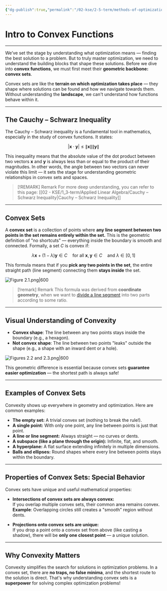 ```yaml
---
{"dg-publish":true,"permalink":"/02-kse/2-5-term/methods-of-optimization/02-convex-sets/","tags":["kse","math/calculus"],"created":"2025-02-17T12:59:01.746+02:00","updated":"2025-02-17T14:45:36.115+02:00"}
---
```



# Intro to Convex Functions

---

We’ve set the stage by understanding what optimization means — finding the best solution to a problem. But to truly master optimization, we need to understand the building blocks that shape these solutions. Before we dive into **convex functions**, we must first meet their **geometric backbone: convex sets**.

Convex sets are like the **terrain on which optimization takes place** — they shape where solutions can be found and how we navigate towards them. Without understanding the **landscape**, we can't understand how functions behave within it.

---

## The Cauchy – Schwarz Inequality

The Cauchy – Schwarz inequality is a fundamental tool in mathematics, especially in the study of convex functions. It states:

$$
| \mathbf{x} \cdot \mathbf{y} | \leq \|\mathbf{x}\| \|\mathbf{y}\|
$$

This inequality means that the absolute value of the dot product between two vectors $\mathbf{x}$ and $\mathbf{y}$ is always less than or equal to the product of their magnitudes. In other words, the angle between two vectors can never violate this limit — it sets the stage for understanding geometric relationships in convex sets and spaces.

> [!REMARK] Remark
> For more deep understanding, you can refer to this page: [[02 - KSE/1_3-term/Applied Linear Algebra/Cauchy – Schwarz Inequality\|Cauchy – Schwarz Inequality]]

---

## Convex Sets

A **convex set** is a collection of points where **any line segment between two points in the set remains entirely within the set.** This is the geometric definition of "no shortcuts" — everything inside the boundary is smooth and connected. Formally, a set $C$ is convex if:

$$
\lambda \mathbf{x} + (1 - \lambda) \mathbf{y} \in C \quad \text{for all } \mathbf{x}, \mathbf{y} \in C \quad \text{and } \lambda \in [0,1]
$$

This formula means that if you **pick any two points in the set**, the entire straight path (line segment) connecting them **stays inside** the set.

![Figure 2.1.png|600](/img/user/assets/img/Figure%202.1.png)

>[!remark] Remark
> This formula was derived from **coordinate geometry**, when we want to [divide a line segment](https://en.wikipedia.org/wiki/Section_formula) into two parts according to some ratio.

---

## Visual Understanding of Convexity

- <strong><span style="color: var(--color-green);">Convex shape</span></strong>: The line between any two points stays inside the boundary (e.g., a hexagon).
- <strong><span style="color: var(--color-red);">Not convex shape</span></strong>: The line between two points "leaks" outside the shape (e.g., a shape with an inward dent or a hole).

![Figures 2.2 and 2.3.png|600](/img/user/assets/img/Figures%202.2%20and%202.3.png)

This geometric difference is essential because convex sets **guarantee easier optimization** — the shortest path is always safe!

---

## Examples of Convex Sets

Convexity shows up everywhere in geometry and optimization. Here are common examples:

- **The empty set:** A trivial convex set (nothing to break the rule!).
- **A single point:** With only one point, any line between points is just that point.
- **A line or line segment:** Always straight — no curves or dents.
- **A subspace (like a plane through the origin):** Infinite, flat, and smooth.
- **A hyperplane:** A flat surface extending infinitely in multiple dimensions.
- **Balls and ellipses:** Round shapes where every line between points stays within the boundary.

---

## Properties of Convex Sets: Special Behavior

Convex sets have unique and useful mathematical properties:

- **Intersections of convex sets are always convex:**  
  If you overlap multiple convex sets, their common area remains convex.  
  <strong><span style="color: var(--color-green);">Example</span></strong>: Overlapping circles still creates a "smooth" region without dents.

- **Projections onto convex sets are unique:**  
  If you drop a point onto a convex set from above (like casting a shadow), there will be **only one closest point** — a unique solution.

---

## Why Convexity Matters

Convexity simplifies the search for solutions in optimization problems. In a convex set, there are **no traps, no false minima**, and the shortest route to the solution is direct. That's why understanding convex sets is a **superpower** for solving complex optimization problems!
